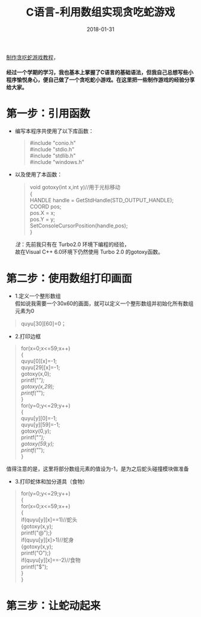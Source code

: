 ﻿---
layout: post
title: C语言-利用数组实现贪吃蛇游戏
date: 2018-01-31
categories: blog
tags: [C语言]
description: 参考后原创
---
[制作贪吃蛇游戏教程](https://zhuanlan.zhihu.com/p/29092672)，
#### 经过一个学期的学习，我也基本上掌握了C语言的基础语法，但我自己总想写些小程序愉悦身心，便自己做了一个贪吃蛇小游戏。在这里把一些制作游戏的经验分享给大家。  
  
  
# 第一步：引用函数  
  
* 编写本程序共使用了以下库函数：
	>#include "conio.h"  
	 #include "stdio.h"  
	 #include "stdlib.h"  
	 #include "windows.h"  
* 以及使用了本函数：
	>void gotoxy(int x,int y)//用于光标移动  
	 {  
 	   HANDLE handle = GetStdHandle(STD_OUTPUT_HANDLE);  
 	   COORD pos;  
 	   pos.X = x;  
  	   pos.Y = y;  
  	   SetConsoleCursorPosition(handle,pos);  
	 }  
  
	 _注_：先前我只有在 Turbo2.0 环境下编程的经验，  
	 故在Visual C++ 6.0环境下仍然使用 Turbo 2.0 的gotoxy函数。  
  
  
# 第二步：使用数组打印画面  
  
* 1.定义一个整形数组  
假如说我需要一个30x60的画面，就可以定义一个整形数组并初始化所有数组元素为0  
>quyu[30][60]=0；  
* 2.打印边框  
>for(x=0;x<=59;x++)  
 {  
  	quyu[0][x]=-1;  
  	quyu[29][x]=-1;  
    	gotoxy(x,0);  
    	printf("*");  
    	gotoxy(x,29);  
    	printf("*");  
 }  
 for(y=0;y<=29;y++)  
 {  
  	quyu[y][0]=-1;  
    	quyu[y][59]=-1;  
    	gotoxy(0,y);  
    	printf("*");  
    	gotoxy(59,y);  
    	printf("*");  
 }  
  
值得注意的是，这里将部分数组元素的值设为-1，是为之后蛇头碰撞模块做准备  
  

* 3.打印蛇体和加分道具（食物）  
>   for(y=0;y<=29;y++)  
    {  
    	for(x=0;x<=59;x++)  
    	{  
    		if(quyu[y][x]==1)//蛇头  
    		{gotoxy(x,y);  
    		printf("@");}  
    		if(quyu[y][x]>1)//蛇身  
    		{gotoxy(x,y);  
    		printf("O");}  
		if(quyu[y][x]==-2)//食物  
		printf("$");  
    	}  
    }  
  
  
# 第三步：让蛇动起来  
   















